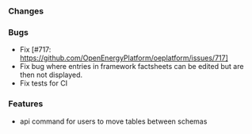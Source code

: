 ### Changes

### Bugs
- Fix [#717: https://github.com/OpenEnergyPlatform/oeplatform/issues/717]
- Fix bug where entries in framework factsheets can be edited but are then not displayed.
- Fix tests for CI

### Features
- api command for users to move tables between schemas